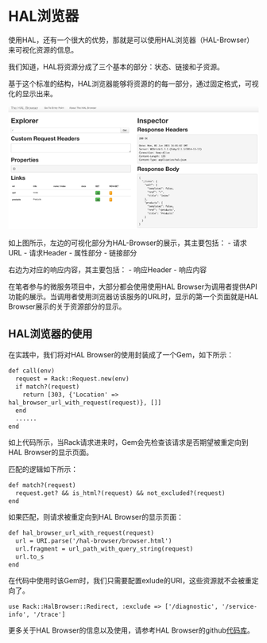 # HAL浏览器
          


使用HAL，还有一个很大的优势，那就是可以使用HAL浏览器（HAL-Browser）来可视化资源的信息。

我们知道，HAL将资源分成了三个基本的部分：状态、链接和子资源。

基于这个标准的结构，HAL浏览器能够将资源的的每一部分，通过固定格式，可视化的显示出来。

<img src="images/hal-browser-800-600.png" />

如上图所示，左边的可视化部分为HAL-Browser的展示，其主要包括：
	- 请求URL
	- 请求Header
	- 属性部分
	- 链接部分

右边为对应的响应内容，其主要包括：
	- 响应Header
	- 响应内容

在笔者参与的微服务项目中，大部分都会使用使用HAL Browser为调用者提供API功能的展示。当调用者使用浏览器访该服务的URL时，显示的第一个页面就是HAL Browser展示的关于资源部分的显示。

## HAL浏览器的使用

在实践中，我们将对HAL Browser的使用封装成了一个Gem，如下所示：

```
def call(env)
  request = Rack::Request.new(env)
  if match?(request)
    return [303, {'Location' => hal_browser_url_with_request(request)}, []]
  end
  ......
end
```

如上代码所示，当Rack请求进来时，Gem会先检查该请求是否期望被重定向到HAL Browser的显示页面。

匹配的逻辑如下所示：
```
def match?(request)
  request.get? && is_html?(request) && not_excluded?(request)
end

```

如果匹配，则请求被重定向到HAL Browser的显示页面：
```
def hal_browser_url_with_request(request)
  url = URI.parse('/hal-browser/browser.html')
  url.fragment = url_path_with_query_string(request)
  url.to_s
end

```


在代码中使用时该Gem时，我们只需要配置exlude的URI，这些资源就不会被重定向了。

```
use Rack::HalBrowser::Redirect, :exclude => ['/diagnostic', '/service-info', '/trace']

```

更多关于HAL Browser的信息以及使用，请参考HAL Browser的github[代码库](https://github.com/mikekelly/hal-browser)。
